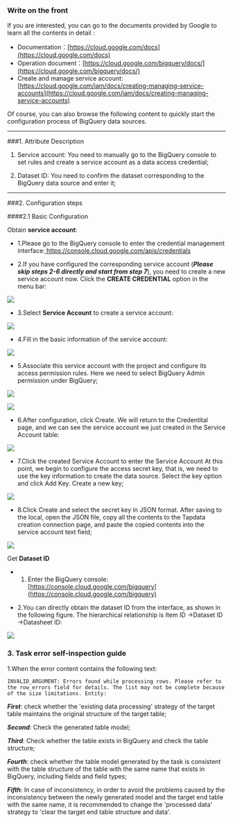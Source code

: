 ###  Write on the front 
 If you are interested, you can go to the documents provided by Google to learn all the contents in detail :

- Documentation：[https://cloud.google.com/docs](https://cloud.google.com/docs)
- Operation document：[https://cloud.google.com/bigquery/docs/](https://cloud.google.com/bigquery/docs/)
- Create and manage service account: [https://cloud.google.com/iam/docs/creating-managing-service-accounts](https://cloud.google.com/iam/docs/creating-managing-service-accounts)

Of course, you can also browse the following content to quickly start the configuration process of BigQuery data sources. 

---

###1. Attribute Description

1. Service account: You need to manually go to the BigQuery console to set rules and create a service account as a data access credential;

2. Dataset ID: You need to confirm the dataset corresponding to the BigQuery data source and enter it;

---

###2. Configuration steps

####2.1 Basic Configuration

Obtain **service account**:


- 1.Please go to the BigQuery console to enter the credential management interface:[ https://console.cloud.google.com/apis/credentials ]( https://console.cloud.google.com/apis/credentials )

- 2.If you have configured the corresponding service account (***Please skip steps 2-6 directly and start from step 7***), you need to create a new service account now. Click the **CREATE CREDENTIAL** option in the menu bar:

 ![](https://tapdata-bucket-01.oss-cn-beijing.aliyuncs.com/doc/BigQuery/serviceAccount1.png)

- 3.Select **Service Account** to create a service account:

 ![](https://tapdata-bucket-01.oss-cn-beijing.aliyuncs.com/doc/BigQuery/serviceAccount2.png)

- 4.Fill in the basic information of the service account:

 ![](https://tapdata-bucket-01.oss-cn-beijing.aliyuncs.com/doc/BigQuery/serviceAccount3.png)

- 5.Associate this service account with the project and configure its access permission rules. Here we need to select BigQuery Admin permission under BigQuery;

 ![](https://tapdata-bucket-01.oss-cn-beijing.aliyuncs.com/doc/BigQuery/serviceAccount4.png)

 ![](https://tapdata-bucket-01.oss-cn-beijing.aliyuncs.com/doc/BigQuery/serviceAccount5.png)

- 6.After configuration, click Create. We will return to the Credentital page, and we can see the service account we just created in the Service Account table:

 ![](https://tapdata-bucket-01.oss-cn-beijing.aliyuncs.com/doc/BigQuery/serviceAccount6.png)

- 7.Click the created Service Account to enter the Service Account At this point, we begin to configure the access secret key, that is, we need to use the key information to create the data source. Select the key option and click Add Key. Create a new key;

 ![](http://tapdata-bucket-01.oss-cn-beijing.aliyuncs.com/doc/BigQuery/serviceAccount7en.png)

- 8.Click Create and select the secret key in JSON format. After saving to the local, open the JSON file, copy all the contents to the Tapdata creation connection page, and paste the copied contents into the service account text field;

 ![](http://tapdata-bucket-01.oss-cn-beijing.aliyuncs.com/doc/BigQuery/serviceAccount8en.png)

Get **Dataset ID**

- 1. Enter the BigQuery console: [https://console.cloud.google.com/bigquery](https://console.cloud.google.com/bigquery)

- 2.You can directly obtain the dataset ID from the interface, as shown in the following figure. The hierarchical relationship is Item ID ->Dataset ID ->Datasheet ID:

 ![](http://tapdata-bucket-01.oss-cn-beijing.aliyuncs.com/doc/BigQuery/serviceAccount9en.png)
 
### 3. Task error self-inspection guide

<a name="errors" id="errors" href="#errors"></a>

1.When the error content contains the following text:

```
INVALID_ARGUMENT: Errors found while processing rows. Please refer to the row_errors field for details. The list may not be complete because of the size limitations. Entity:
```

***First***: check whether the 'existing data processing' strategy of the target table maintains the original structure of the target table;

***Second***: Check the generated table model;

***Third***: Check whether the table exists in BigQuery and check the table structure;

***Fourth***: check whether the table model generated by the task is consistent with the table structure of the table with the same name that exists in BigQuery, including fields and field types;

***Fifth***: In case of inconsistency, in order to avoid the problems caused by the inconsistency between the newly generated model and the target end table with the same name, it is recommended to change the 'processed data' strategy to 'clear the target end table structure and data'.